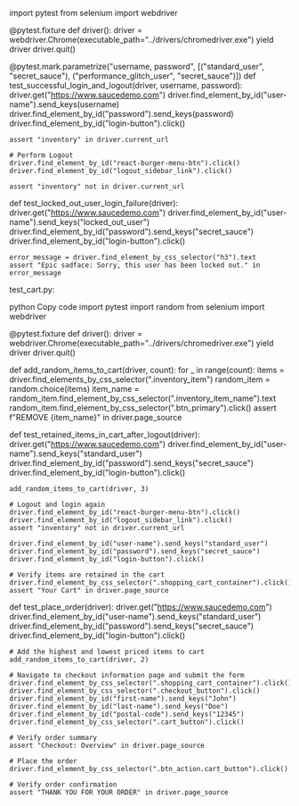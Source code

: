 
import pytest
from selenium import webdriver

@pytest.fixture
def driver():
    driver = webdriver.Chrome(executable_path="../drivers/chromedriver.exe")
    yield driver
    driver.quit()

@pytest.mark.parametrize("username, password", [("standard_user", "secret_sauce"), ("performance_glitch_user", "secret_sauce")])
def test_successful_login_and_logout(driver, username, password):
    driver.get("https://www.saucedemo.com")
    driver.find_element_by_id("user-name").send_keys(username)
    driver.find_element_by_id("password").send_keys(password)
    driver.find_element_by_id("login-button").click()
    
    assert "inventory" in driver.current_url

    # Perform Logout
    driver.find_element_by_id("react-burger-menu-btn").click()
    driver.find_element_by_id("logout_sidebar_link").click()
    
    assert "inventory" not in driver.current_url

def test_locked_out_user_login_failure(driver):
    driver.get("https://www.saucedemo.com")
    driver.find_element_by_id("user-name").send_keys("locked_out_user")
    driver.find_element_by_id("password").send_keys("secret_sauce")
    driver.find_element_by_id("login-button").click()
    
    error_message = driver.find_element_by_css_selector("h3").text
    assert "Epic sadface: Sorry, this user has been locked out." in error_message
test_cart.py:

python
Copy code
import pytest
import random
from selenium import webdriver

@pytest.fixture
def driver():
    driver = webdriver.Chrome(executable_path="../drivers/chromedriver.exe")
    yield driver
    driver.quit()

def add_random_items_to_cart(driver, count):
    for _ in range(count):
        items = driver.find_elements_by_css_selector(".inventory_item")
        random_item = random.choice(items)
        item_name = random_item.find_element_by_css_selector(".inventory_item_name").text
        random_item.find_element_by_css_selector(".btn_primary").click()
        assert f"REMOVE {item_name}" in driver.page_source

def test_retained_items_in_cart_after_logout(driver):
    driver.get("https://www.saucedemo.com")
    driver.find_element_by_id("user-name").send_keys("standard_user")
    driver.find_element_by_id("password").send_keys("secret_sauce")
    driver.find_element_by_id("login-button").click()
    
    add_random_items_to_cart(driver, 3)

    # Logout and login again
    driver.find_element_by_id("react-burger-menu-btn").click()
    driver.find_element_by_id("logout_sidebar_link").click()
    assert "inventory" not in driver.current_url

    driver.find_element_by_id("user-name").send_keys("standard_user")
    driver.find_element_by_id("password").send_keys("secret_sauce")
    driver.find_element_by_id("login-button").click()

    # Verify items are retained in the cart
    driver.find_element_by_css_selector(".shopping_cart_container").click()
    assert "Your Cart" in driver.page_source

def test_place_order(driver):
    driver.get("https://www.saucedemo.com")
    driver.find_element_by_id("user-name").send_keys("standard_user")
    driver.find_element_by_id("password").send_keys("secret_sauce")
    driver.find_element_by_id("login-button").click()
    
    # Add the highest and lowest priced items to cart
    add_random_items_to_cart(driver, 2)

    # Navigate to checkout information page and submit the form
    driver.find_element_by_css_selector(".shopping_cart_container").click()
    driver.find_element_by_css_selector(".checkout_button").click()
    driver.find_element_by_id("first-name").send_keys("John")
    driver.find_element_by_id("last-name").send_keys("Doe")
    driver.find_element_by_id("postal-code").send_keys("12345")
    driver.find_element_by_css_selector(".cart_button").click()

    # Verify order summary
    assert "Checkout: Overview" in driver.page_source

    # Place the order
    driver.find_element_by_css_selector(".btn_action.cart_button").click()
    
    # Verify order confirmation
    assert "THANK YOU FOR YOUR ORDER" in driver.page_source
